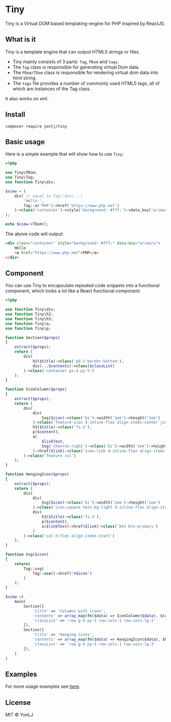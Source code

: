 # Tiny
Tiny is a Virtual DOM based templating-engine for PHP inspired by ReactJS.

## What is it

Tiny is a template engine that can output HTML5 strings or files.

+ Tiny mainly consists of 3 parts: `Tag`, `PDom` and `tags`.
+ The `Tag` class is responsible for generating virtual Dom data.
+ The `PDom/TDom` class is responsible for rendering virtual dom data into html string.
+ The `tags` file provides a number of commonly used HTML5 tags, all of which are instances of the Tag class.

It also works on xml.

## Install

`composer require yonlj/tiny`

## Basic usage

Here is a simple example that will show how to use `Tiny`:

```php
<?php

use Tiny\PDom;
use Tiny\Tag;
use function Tiny\div;

$view = (
    div( // equal to Tag::div(...)
        'Hello ',
        Tag::a('PHP')->href('https://www.php.net')
    )->class('container')->style('background: #fff;')->data_key('primary')
);

echo $view->TDom();
```
The above code will output:

```html
<div class="container" style="background: #fff;" data-key="primary">
    Hello
    <a href="https://www.php.net">PHP</a>
</div>
```

## Component

You can use Tiny to encapsulate repeated code snippets into a functional component, which looks a lot like a React functional component:

```php
<?php

use function Tiny\div;
use function Tiny\h2;
use function Tiny\h3;
use function Tiny\a;
use function Tiny\p;

function Section($props)
{
    extract($props);
    return (
        div(
            h2($title)->class('pb-2 border-bottom'),
            div(...$contents)->class($classList)
        )->class('container px-4 py-5')
    );
}

function IconColumn($props)
{
    extract($props);
    return (
        div(
            div(
                Svg($icon)->class('bi')->width('1em')->height('1em')
            )->class('feature-icon d-inline-flex align-items-center justify-content-center text-bg-primary bg-gradient fs-2 mb-3'),
            h3($title)->class('fs-2'),
            p($content),
            a(
                $linkText,
                Svg('chevron-right')->class('bi')->width('1em')->height('1em'),
            )->href($link)->class('icon-link d-inline-flex align-items-center')
        )->class('feature col')
    );
}

function HangingIcon($props)
{
    extract($props);
    return (
        div(
            div(
                Svg($icon)->class('bi')->width('1em')->height('1em')
            )->class('icon-square text-bg-light d-inline-flex align-items-center justify-content-center fs-4 flex-shrink-0 me-3'),
            div(
                h3($title)->class('fs-2'),
                p($content),
                a($linkText)->href($link)->class('btn btn-primary')
            )
        )->class('col d-flex align-items-start')
    );
}

function Svg($icon)
{
    return(
        Tag::svg(
            Tag::use()->href("#$icon")
        )
    );
}

$view =(
    main(
        Section([
            'title' => 'Columns with icons',
            'contents' => array_map(fn($data) => IconColumn($data), $columnsData),
            'classList' => 'row g-4 py-5 row-cols-1 row-cols-lg-3'
        ]),
        Section([
            'title' => 'Hanging icons',
            'contents' => array_map(fn($data) => HangingIcon($data), $hangingData),
            'classList' => 'row g-4 py-5 row-cols-1 row-cols-lg-3'
        ]),
    )
)
```

## Examples

For more usage examples see [here](https://github.com/YonLJ/Tiny/tree/master/examples).

## License
MIT © YonLJ

